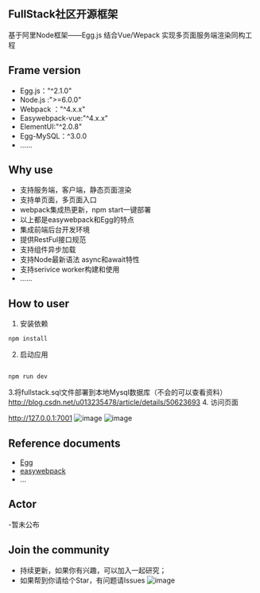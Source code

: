 ##  FullStack社区开源框架
基于阿里Node框架——Egg.js  结合Vue/Wepack 实现多页面服务端渲染同构工程
## Frame version
- Egg.js："^2.1.0"
- Node.js :">=6.0.0"
- Webpack ："^4.x.x"
- Easywebpack-vue:"^4.x.x"
- ElementUI:"^2.0.8"
- Egg-MySQL：^3.0.0
- ......
## Why use
- 支持服务端，客户端，静态页面渲染
- 支持单页面，多页面入口
- webpack集成热更新，npm start一键部署
- 以上都是easywebpack和Egg的特点
- 集成前端后台开发环境
- 提供RestFul接口规范
- 支持组件异步加载
- 支持Node最新语法 async和await特性
- 支持serivice worker构建和使用
- ......

## How to user

1. 安装依赖

```
npm install

```
2. 启动应用
```

npm run dev
```
3.将fullstack.sql文件部署到本地Mysql数据库（不会的可以查看资料）
http://blog.csdn.net/u013235478/article/details/50623693
4. 访问页面

http://127.0.0.1:7001
![image](https://note.youdao.com/yws/public/resource/f68ed21e583d37e43585d8909f1aeff8/xmlnote/ED3E5B19437A41A39FBE88771045F204/2976)
![image](https://note.youdao.com/yws/public/resource/f68ed21e583d37e43585d8909f1aeff8/xmlnote/D05E67D398934EF9BBB647FA6F17F015/2995)
## Reference documents
- [Egg](http://eggjs.org/)
- [easywebpack](http://hubcarl.github.io/easywebpack/webpack/)
- ...

## Actor
-暂未公布

## Join the community
- 持续更新，如果你有兴趣，可以加入一起研究；
- 如果帮到你请给个Star，有问题请Issues
![image](https://note.youdao.com/yws/public/resource/f68ed21e583d37e43585d8909f1aeff8/xmlnote/0096C38F49264C5B9857B0467C8F60AA/3005)
